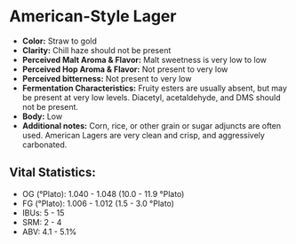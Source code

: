 # American-Style Lager

- **Color:** Straw to gold
- **Clarity:** Chill haze should not be present
- **Perceived Malt Aroma & Flavor:** Malt sweetness is very low to low
- **Perceived Hop Aroma & Flavor:** Not present to very low
- **Perceived bitterness:** Not present to very low
- **Fermentation Characteristics:** Fruity esters are usually absent, but may be present at very low levels. Diacetyl, acetaldehyde, and DMS should not be present.
- **Body:** Low
- **Additional notes:** Corn, rice, or other grain or sugar adjuncts are often used. American Lagers are very clean and crisp, and aggressively carbonated.

## Vital Statistics:

- OG (°Plato): 1.040 - 1.048 (10.0 - 11.9 °Plato)
- FG (°Plato): 1.006 - 1.012 (1.5 - 3.0 °Plato)
- IBUs: 5 - 15
- SRM: 2 - 4
- ABV: 4.1 - 5.1%
